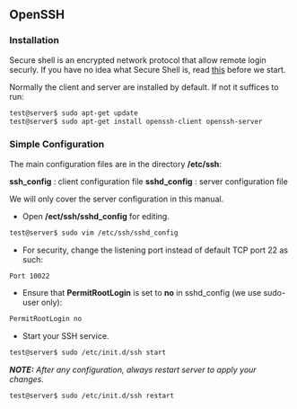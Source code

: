 ## OpenSSH
### Installation

Secure shell is an encrypted network protocol that allow remote login securly. 
If you have no idea what Secure Shell is, read [this][wiki-ssh] before we start.

[wiki-ssh]: https://en.wikipedia.org/wiki/Secure_Shell

Normally the client and server are installed by default. If not it suffices to run:
```bash
test@server$ sudo apt-get update
test@server$ sudo apt-get install openssh-client openssh-server
```

### Simple Configuration

The main configuration files are in the directory **/etc/ssh**:

**ssh_config** : client configuration file
**sshd_config** : server configuration file 

We will only cover the server configuration in this manual.

- Open **/ect/ssh/sshd_config** for editing.
```bash
test@server$ sudo vim /etc/ssh/sshd_config
```

- For security, change the listening port instead of default TCP port 22 as such:
```bash
Port 10022
```

- Ensure that **PermitRootLogin** is set to **no** in sshd_config (we use sudo-user only):
```bash
PermitRootLogin no
```

- Start your SSH service.
```bash
test@server$ sudo /etc/init.d/ssh start
```


_**NOTE:** After any configuration, always restart server to apply your changes._
```bash
test@server$ sudo /etc/init.d/ssh restart
```

